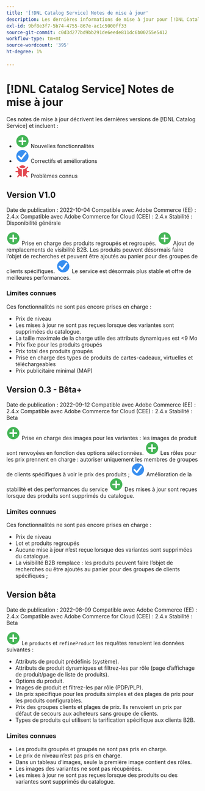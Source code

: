 ```yaml
---
title: '[!DNL Catalog Service] Notes de mise à jour'
description: Les dernières informations de mise à jour pour [!DNL Catalog Service] pour Adobe Commerce.
exl-id: 9bf8e3f7-5b74-4755-867e-ac1c5000ff33
source-git-commit: c0d3d277bd9bb291de6eede811dc6b00255e5412
workflow-type: tm+mt
source-wordcount: '395'
ht-degree: 1%

---
```


# [!DNL Catalog Service] Notes de mise à jour

Ces notes de mise à jour décrivent les dernières versions de [!DNL Catalog Service] et incluent :

* ![Nouveau](../assets/new.svg) Nouvelles fonctionnalités
* ![Correction](../assets/fix.svg) Correctifs et améliorations
* ![Bogue](../assets/bug.svg) Problèmes connus

## Version V1.0

Date de publication : 2022-10-04 Compatible avec Adobe Commerce (EE) : 2.4.x Compatible avec Adobe Commerce for Cloud (CEE) : 2.4.x Stabilité : Disponibilité générale

![Nouveau](../assets/new.svg) Prise en charge des produits regroupés et regroupés.
![Nouveau](../assets/new.svg) Ajout de remplacements de visibilité B2B. Les produits peuvent désormais faire l’objet de recherches et peuvent être ajoutés au panier pour des groupes de clients spécifiques.
![Correction](../assets/fix.svg) Le service est désormais plus stable et offre de meilleures performances.

### Limites connues

Ces fonctionnalités ne sont pas encore prises en charge :

* Prix de niveau
* Les mises à jour ne sont pas reçues lorsque des variantes sont supprimées du catalogue.
* La taille maximale de la charge utile des attributs dynamiques est &lt;9 Mo
* Prix fixe pour les produits groupés
* Prix total des produits groupés
* Prise en charge des types de produits de cartes-cadeaux, virtuelles et téléchargeables
* Prix publicitaire minimal (MAP)

## Version 0.3 - Bêta+

Date de publication : 2022-09-12 Compatible avec Adobe Commerce (EE) : 2.4.x Compatible avec Adobe Commerce for Cloud (CEE) : 2.4.x Stabilité : Beta

![Nouveau](../assets/new.svg) Prise en charge des images pour les variantes : les images de produit sont renvoyées en fonction des options sélectionnées.
![Nouveau](../assets/new.svg) Les rôles pour les prix prennent en charge : autoriser uniquement les membres de groupes de clients spécifiques à voir le prix des produits ;
![Correction](../assets/fix.svg) Amélioration de la stabilité et des performances du service
![Nouveau](../assets/new.svg) Des mises à jour sont reçues lorsque des produits sont supprimés du catalogue.

### Limites connues

Ces fonctionnalités ne sont pas encore prises en charge :

* Prix de niveau
* Lot et produits regroupés
* Aucune mise à jour n’est reçue lorsque des variantes sont supprimées du catalogue.
* La visibilité B2B remplace : les produits peuvent faire l’objet de recherches ou être ajoutés au panier pour des groupes de clients spécifiques ;

## Version bêta

Date de publication : 2022-08-09 Compatible avec Adobe Commerce (EE) : 2.4.x Compatible avec Adobe Commerce for Cloud (CEE) : 2.4.x Stabilité : Beta

![Nouveau](../assets/new.svg) Le `products` et `refineProduct` les requêtes renvoient les données suivantes :

* Attributs de produit prédéfinis (système).
* Attributs de produit dynamiques et filtrez-les par rôle (page d’affichage de produit/page de liste de produits).
* Options du produit.
* Images de produit et filtrez-les par rôle (PDP/PLP).
* Un prix spécifique pour les produits simples et des plages de prix pour les produits configurables.
* Prix des groupes clients et plages de prix. Ils renvoient un prix par défaut de secours aux acheteurs sans groupe de clients.
* Types de produits qui utilisent la tarification spécifique aux clients B2B.

### Limites connues

* Les produits groupés et groupés ne sont pas pris en charge.
* Le prix de niveau n’est pas pris en charge.
* Dans un tableau d’images, seule la première image contient des rôles.
* Les images des variantes ne sont pas récupérées.
* Les mises à jour ne sont pas reçues lorsque des produits ou des variantes sont supprimés du catalogue.
